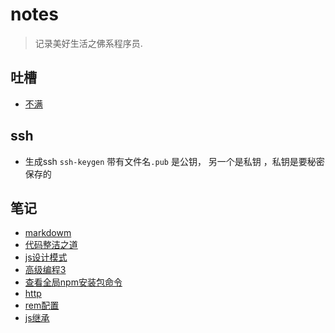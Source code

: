 # notes
> 记录美好生活之佛系程序员.

## 吐槽
- [不满](./teasingCode/我看到的程序员现状.md)

## ssh 
 * 生成ssh `ssh-keygen` 带有文件名`.pub` 是公钥， 另一个是私钥 ，私钥是要秘密保存的

## 笔记
- [markdowm](./markdown.md)
- [代码整洁之道](./javascript/neatCode.md)
- [js设计模式](./javascript/js设计模式实践/章2-this.md)
- [高级编程3](./javascript/高级程序3/Object_oriented6.md)
- [查看全局npm安装包命令](./javascript/npm_global.md)
- [http](./javscript/http.md)
- [rem配置](./basicFile/rem.js)
- [js继承](./js_proto.js)
